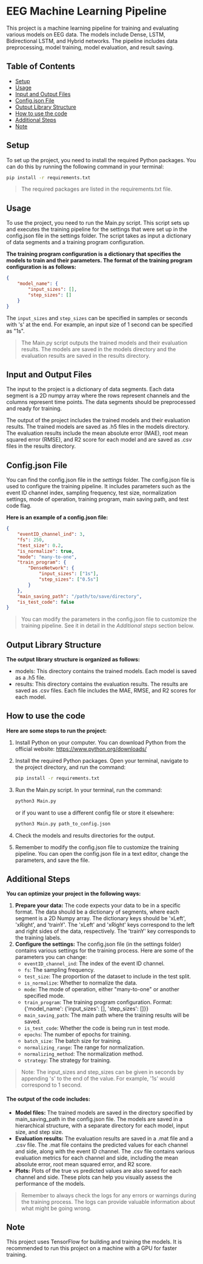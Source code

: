 # EEG Machine Learning Pipeline

This project is a machine learning pipeline for training and evaluating various models on EEG data. The models include Dense, LSTM, Bidirectional LSTM, and Hybrid networks. The pipeline includes data preprocessing, model training, model evaluation, and result saving.

## Table of Contents

- [Setup](#setup)
- [Usage](#usage)
- [Input and Output Files](#input-and-output-files)
- [Config.json File](#configjson-file)
- [Output Library Structure](#output-library-structure)
- [How to use the code](#how-to-use-the-code)
- [Additional Steps](#additional-steps)
- [Note](#note)

## Setup

To set up the project, you need to install the required Python packages. You can do this by running the following command in your terminal:

```bash
pip install -r requirements.txt
```

> The required packages are listed in the requirements.txt file.

## Usage

To use the project, you need to run the Main.py script. This script sets up and executes the training pipeline for the settings that were set up in the config.json file in the settings folder. The script takes as input a dictionary of data segments and a training program configuration.

**The training program configuration is a dictionary that specifies the models to train and their parameters. The format of the training program configuration is as follows:**

```json
{
    "model_name": {
        "input_sizes": [],
        "step_sizes": []
    }
}
```

The `input_sizes` and `step_sizes` can be specified in samples or seconds with 's' at the end. For example, an input size of 1 second can be specified as "1s".

> The Main.py script outputs the trained models and their evaluation results. The models are saved in the models directory and the evaluation results are saved in the results directory.

## Input and Output Files

The input to the project is a dictionary of data segments. Each data segment is a 2D numpy array where the rows represent channels and the columns represent time points. The data segments should be preprocessed and ready for training.

The output of the project includes the trained models and their evaluation results. The trained models are saved as .h5 files in the models directory. The evaluation results include the mean absolute error (MAE), root mean squared error (RMSE), and R2 score for each model and are saved as .csv files in the results directory.

## Config.json File

You can find the config.json file in the *settings* folder. The config.json file is used to configure the training pipeline. It includes parameters such as the event ID channel index, sampling frequency, test size, normalization settings, mode of operation, training program, main saving path, and test code flag.

**Here is an example of a config.json file:**

```json
{
    "eventID_channel_ind": 3,
    "fs": 250,
    "test_size": 0.2,
    "is_normalize": true,
    "mode": "many-to-one",
    "train_program": {
        "DenseNetwork": {
            "input_sizes": ["1s"],
            "step_sizes": ["0.5s"]
        }
    },
    "main_saving_path": "/path/to/save/directory",
    "is_test_code": false
}
```

> You can modify the parameters in the config.json file to customize the training pipeline. See it in detail in the *Additional steps* section below.

## Output Library Structure

**The output library structure is organized as follows:**

- models: This directory contains the trained models. Each model is saved as a .h5 file.
- results: This directory contains the evaluation results. The results are saved as .csv files. Each file includes the MAE, RMSE, and R2 scores for each model.

## How to use the code

**Here are some steps to run the project:**

1. Install Python on your computer. You can download Python from the official website: https://www.python.org/downloads/
2. Install the required Python packages. Open your terminal, navigate to the project directory, and run the command:
   ```bash
   pip install -r requirements.txt
   ```
4. Run the Main.py script. In your terminal, run the command:
   ```python
   python3 Main.py
   ```

   or if you want to use a different config file or store it elsewhere:
   ```python
   python3 Main.py path_to_config.json
   ```
6. Check the models and results directories for the output.
7. Remember to modify the config.json file to customize the training pipeline. You can open the config.json file in a text editor, change the parameters, and save the file.

## Additional Steps

**You can optimize your project in the following ways:**

1. **Prepare your data:** The code expects your data to be in a specific format. The data should be a dictionary of segments, where each segment is a 2D Numpy array. The dictionary keys should be 'xLeft', 'xRight', and 'trainY'. The 'xLeft' and 'xRight' keys correspond to the left and right sides of the data, respectively. The 'trainY' key corresponds to the training labels.
2. **Configure the settings:** The config.json file (in the settings folder) contains various settings for the training process. Here are some of the parameters you can change:
    - `eventID_channel_ind`: The index of the event ID channel.
    - `fs`: The sampling frequency.
    - `test_size`: The proportion of the dataset to include in the test split.
    - `is_normalize`: Whether to normalize the data.
    - `mode`: The mode of operation, either "many-to-one" or another specified mode.
    - `train_program`: The training program configuration. Format: {'model_name': {'input_sizes': [], 'step_sizes': []}}
    - `main_saving_path`: The main path where the training results will be saved.
    - `is_test_code`: Whether the code is being run in test mode.
    - `epochs`: The number of epochs for training.
    - `batch_size`: The batch size for training.
    - `normalizing_range`: The range for normalization.
    - `normalizing_method`: The normalization method.
    - `strategy`: The strategy for training.
> Note: The input_sizes and step_sizes can be given in seconds by appending 's' to the end of the value. For example, '1s' would correspond to 1 second.


#### The output of the code includes:

- **Model files:** The trained models are saved in the directory specified by main_saving_path in the config.json file. The models are saved in a hierarchical structure, with a separate directory for each model, input size, and step size.
- **Evaluation results:** The evaluation results are saved in a .mat file and a .csv file. The .mat file contains the predicted values for each channel and side, along with the event ID channel. The .csv file contains various evaluation metrics for each channel and side, including the mean absolute error, root mean squared error, and R2 score.
- **Plots:** Plots of the true vs predicted values are also saved for each channel and side. These plots can help you visually assess the performance of the models.

> Remember to always check the logs for any errors or warnings during the training process. The logs can provide valuable information about what might be going wrong.
> 

## Note

This project uses TensorFlow for building and training the models. It is recommended to run this project on a machine with a GPU for faster training.
